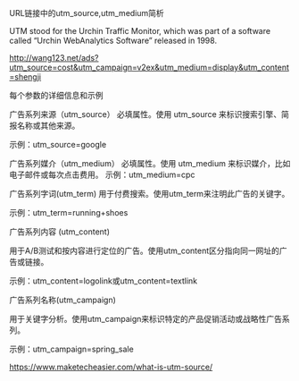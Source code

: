 URL链接中的utm_source,utm_medium简析

UTM stood for the Urchin Traffic Monitor, which was part of a software called “Urchin WebAnalytics Software” released in 1998. 

http://wang123.net/ads?utm_source=cost&utm_campaign=v2ex&utm_medium=display&utm_content=shengji

每个参数的详细信息和示例

广告系列来源（utm_source）
必填属性。使用 utm_source 来标识搜索引擎、简报名称或其他来源。

示例：utm_source=google


广告系列媒介（utm_medium）
必填属性。使用 utm_medium 来标识媒介，比如电子邮件或每次点击费用。
示例：utm_medium=cpc


广告系列字词(utm_term)
用于付费搜索。使用utm_term来注明此广告的关键字。

示例：utm_term=running+shoes


广告系列内容 (utm_content)

用于A/B测试和按内容进行定位的广告。使用utm_content区分指向同一网址的广告或链接。

示例：utm_content=logolink或utm_content=textlink

广告系列名称(utm_campaign)

用于关键字分析。使用utm_campaign来标识特定的产品促销活动或战略性广告系列。

示例：utm_campaign=spring_sale 



https://www.maketecheasier.com/what-is-utm-source/